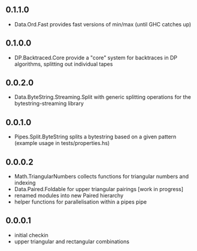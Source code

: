 0.1.1.0
-------

- Data.Ord.Fast provides fast versions of min/max (until GHC catches up)

0.1.0.0
-------

- DP.Backtraced.Core provide a "core" system for backtraces in DP algorithms,
  splitting out individual tapes

0.0.2.0
-------

- Data.ByteString.Streaming.Split with generic splitting operations for the
  bytestring-streaming library

0.0.1.0
-------

- Pipes.Split.ByteString splits a bytestring based on a given pattern (example
  usage in tests/properties.hs)

0.0.0.2
-------

- Math.TriangularNumbers collects functions for triangular numbers and indexing
- Data.Paired.Foldable for upper triangular pairings [work in progress]
- renamed modules into new Paired hierarchy
- helper functions for parallelisation within a pipes pipe

0.0.0.1
-------

- initial checkin
- upper triangular and rectangular combinations

